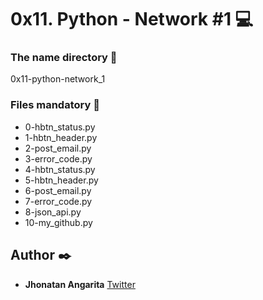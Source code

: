 # 0x11. Python - Network #1 :computer:

### The name directory :file_folder:

0x11-python-network_1

### Files mandatory :page_facing_up:

* 0-hbtn_status.py
* 1-hbtn_header.py
* 2-post_email.py
* 3-error_code.py
* 4-hbtn_status.py
* 5-hbtn_header.py
* 6-post_email.py
* 7-error_code.py
* 8-json_api.py
* 10-my_github.py

## Author :black_nib:

* **Jhonatan Angarita**
  	     		[Twitter](https://twitter.com/Alejandro_Angar)
